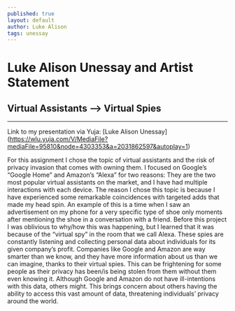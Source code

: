 ```yaml
---
published: true
layout: default
author: Luke Alison
tags: unessay
---
```

# Luke Alison Unessay and Artist Statement
## Virtual Assistants --> Virtual Spies

---

Link to my presentation via Yuja: [Luke Alison Unessay] (https://wlu.yuja.com/V/MediaFile?mediaFile=95810&node=4303353&a=2031862597&autoplay=1)

For this assignment I chose the topic of virtual assistants and the risk of privacy invasion that comes with owning them. I focused on Google’s “Google Home” and Amazon’s “Alexa” for two reasons: They are the two most popular virtual assistants on the market, and I have had multiple interactions with each device. The reason I chose this topic is because I have experienced some remarkable coincidences with targeted adds that made my head spin. An example of this is a time when I saw an advertisement on my phone for a very specific type of shoe only moments after mentioning the shoe in a conversation with a friend. Before this project I was oblivious to why/how this was happening, but I learned that it was because of the “virtual spy” in the room that we call Alexa. These spies are constantly listening and collecting personal data about individuals for its given company’s profit. Companies like Google and Amazon are way smarter than we know, and they have more information about us than we can imagine, thanks to their virtual spies. This can be frightening for some people as their privacy has been/is being stolen from them without them even knowing it. Although Google and Amazon do not have ill-intentions with this data, others might. This brings concern about others having the ability to access this vast amount of data, threatening individuals’ privacy around the world.
